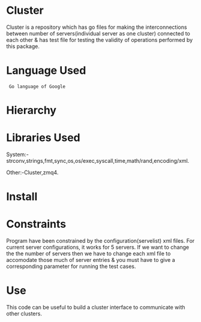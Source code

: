Cluster
=======

Cluster is a repository which has go files for making the interconnections between number of servers(individual server as one cluster) connected to each other & has test file for testing the validity of operations performed by this package.

Language Used
=====
     Go language of Google
Hierarchy
=====
     

Libraries Used
=====
System:- strconv,strings,fmt,sync,os,os/exec,syscall,time,math/rand,encoding/xml.

Other:-Cluster,zmq4.

Install
=====

Constraints
=====
   Program have been constrained by the configuration(servelist) xml files. For current server configurations, it works 
for 5 servers. If we want to change the the number of servers then we have to change each xml file to accomodate those much of server entries & you must have to give a corresponding parameter for running the test cases.

Use
=====
   This code can be useful to build a cluster interface to communicate with other clusters.
